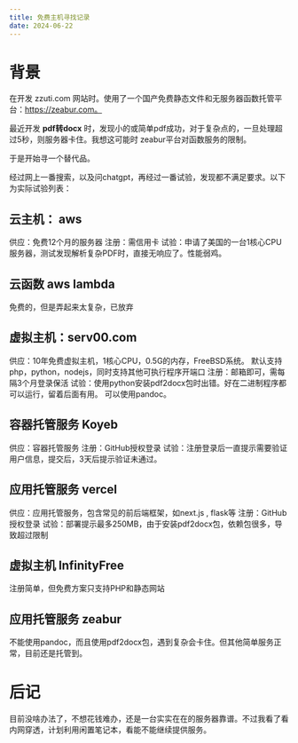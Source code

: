 ```yaml
---
title: 免费主机寻找记录
date: 2024-06-22
---
```


# 背景
在开发 zzuti.com 网站时。使用了一个国产免费静态文件和无服务器函数托管平台：https://zeabur.com。

最近开发 **pdf转docx** 时，发现小的或简单pdf成功，对于复杂点的，一旦处理超过5秒，则服务器卡住。我想这可能时 zeabur平台对函数服务的限制。

于是开始寻一个替代品。

经过网上一番搜索，以及问chatgpt，再经过一番试验，发现都不满足要求。以下为实际试验列表：

## 云主机： aws
供应：免费12个月的服务器
注册：需信用卡
试验：申请了美国的一台1核心CPU服务器，测试发现解析复杂PDF时，直接无响应了。性能弱鸡。

## 云函数 aws lambda
免费的，但是弄起来太复杂，已放弃


## 虚拟主机：serv00.com
供应：10年免费虚拟主机，1核心CPU，0.5G的内存，FreeBSD系统。 默认支持php，python，nodejs，同时支持其他可执行程序开端口
注册：邮箱即可，需每隔3个月登录保活
试验：使用python安装pdf2docx包时出错。好在二进制程序都可以运行，留着后面有用。 可以使用pandoc。

## 容器托管服务 Koyeb
供应：容器托管服务
注册：GitHub授权登录
试验：注册登录后一直提示需要验证用户信息，提交后，3天后提示验证未通过。

## 应用托管服务 vercel
供应：应用托管服务，包含常见的前后端框架，如next.js , flask等
注册：GitHub授权登录
试验：部署提示最多250MB，由于安装pdf2docx包，依赖包很多，导致超过限制

## 虚拟主机 InfinityFree
注册简单，但免费方案只支持PHP和静态网站

## 应用托管服务 zeabur
不能使用pandoc，而且使用pdf2docx包，遇到复杂会卡住。但其他简单服务正常，目前还是托管到。


# 后记
目前没啥办法了，不想花钱难办，还是一台实实在在的服务器靠谱。不过我看了看内网穿透，计划利用闲置笔记本，看能不能继续提供服务。
